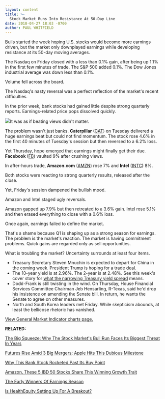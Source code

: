 ```yaml
---
layout: content
title: >-
  Stock Market Runs Into Resistance At 50-Day Line
date: 2018-04-27 18:03 -0700
author: PAUL WHITFIELD
---
```






Bulls started the week hoping U.S. stocks would become more earnings driven, but the market only downplayed earnings while developing resistance at its 50-day moving averages.




The Nasdaq on Friday closed with a less than 0.1% gain, after being up 1.1% in the first few minutes of trade. The S&P 500 added 0.1%. The Dow Jones industrial average was down less than 0.1%.


Volume fell across the board.


The Nasdaq's nasty reversal was a perfect reflection of the market's recent difficulties.


In the prior week, bank stocks had gained little despite strong quarterly reports. Earnings-related price pops dissolved quickly.


[![](https://www.investors.com/wp-content/uploads/2018/04/MP043018-272x300.jpg)](https://www.investors.com/wp-content/uploads/2018/04/MP043018.jpg)It was as if beating views didn't matter.


The problem wasn't just banks. **Caterpillar** ([CAT](https://research.investors.com/quote.aspx?symbol=CAT)) on Tuesday delivered a huge earnings beat but could not find momentum. The stock rose 4.6% in the first 40 minutes of Tuesday's session but then reversed to a 6.2% loss.


Yet Thursday, hope emerged that earnings might finally get their due. **Facebook** ([FB](https://research.investors.com/quote.aspx?symbol=FB)) vaulted 9% after crushing views.


In after-hours trade, **Amazon.com** ([AMZN](https://research.investors.com/quote.aspx?symbol=AMZN)) rose 7% and **Intel** ([INTC](https://research.investors.com/quote.aspx?symbol=INTC)) 8%.


Both stocks were reacting to strong quarterly results, released after the close.


Yet, Friday's session dampened the bullish mood.


Amazon and Intel staged ugly reversals.


Amazon gapped up 7.9% but then retreated to a 3.6% gain. Intel rose 5.1% and then erased everything to close with a 0.6% loss.


Once again, earnings failed to define the market.


That's a shame because Q1 is shaping up as a strong season for earnings. The problem is the market's reaction. The market is having commitment problems. Quick gains are regarded only as sell opportunities.


What is troubling the market? Uncertainty surrounds at least four items.


* Treasury Secretary Steven Mnuchin is expected to depart for China in the coming week. President Trump is hoping for a trade deal.
* The 10-year yield is at 2.96%. The 2-year is at 2.48%. See this week's cover story for [what the narrowing Treasury yield spread](https://www.investors.com/news/economy/10-year-treasury-yield-fed-interest-rates/) means.
* Dodd-Frank is still twisting in the wind. On Thursday, House Financial Services Committee Chairman Jeb Hensarling, R-Texas, said he'd drop his insistence on amending the Senate bill. In return, he wants the Senate to agree on other measures.
* North and South Korea leaders met Friday. While skepticism abounds, at least the bellicose rhetoric has vanished.


[View General Market Indicator charts page.](https://www.investors.com/wp-content/uploads/2018/04/GMI_043018.pdf)


**RELATED:**


[The Big Squeeze: Why The Stock Market's Bull Run Faces Its Biggest Threat In Years](https://www.investors.com/news/economy/10-year-treasury-yield-fed-interest-rates/)


[Futures Rise Amid 3 Big Mergers; Apple Hits This Dubious Milestone](https://www.investors.com/market-trend/stock-market-today/dow-futures-today-apple-stock-lags-sprint-t-mobile-merger/)


[Why This Bank Stock Rocketed Past Its Buy Point](https://www.investors.com/news/svb-financial-silicon-valley-bank-stock-rises-earnings/)


[Amazon, These 5 IBD 50 Stocks Share This Winning Growth Trait](https://www.investors.com/research/amazon-twitter-mastercard-winning-earnings-growth-trait/)


[The Early Winners Of Earnings Season](https://www.investors.com/news/technology/fang-stocks-q1-earnings-winners/)


[Is HealthEquity Setting Up For A Breakout?](https://www.investors.com/stock-lists/sector-leaders/growth-stock-hsa-leader-buy-stock-market/)





